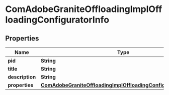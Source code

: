 

# ComAdobeGraniteOffloadingImplOffloadingConfiguratorInfo

## Properties

Name | Type | Description | Notes
------------ | ------------- | ------------- | -------------
**pid** | **String** |  |  [optional]
**title** | **String** |  |  [optional]
**description** | **String** |  |  [optional]
**properties** | [**ComAdobeGraniteOffloadingImplOffloadingConfiguratorProperties**](ComAdobeGraniteOffloadingImplOffloadingConfiguratorProperties.md) |  |  [optional]



